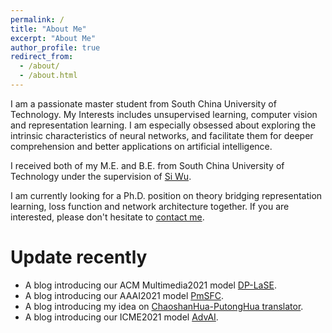 ```yaml
---
permalink: /
title: "About Me"
excerpt: "About Me"
author_profile: true
redirect_from: 
  - /about/
  - /about.html
---
```


I am a passionate master student from South China University of Technology. My Interests includes unsupervised learning, computer vision and representation learning. I am especially obsessed about exploring the intrinsic characteristics of neural networks, and facilitate them for deeper comprehension and better applications on artificial intelligence.

I received both of my M.E. and B.E. from South China University of Technology under the supervision of [Si Wu](http://www2.scut.edu.cn/cs/2017/0129/c22285a327623/page.htm). 

I am currently looking for a Ph.D. position on theory bridging representation learning, loss function and network architecture together. If you are interested, please don't hesitate to [contact me](mailto:csliguanyue@mail.scut.edu.cn). 

Update recently
======
- A blog introducing our ACM Multimedia2021 model [DP-LaSE](https://guanyueli.com/publication/multimedia2021). 
- A blog introducing our AAAI2021 model [PmSFC](https://guanyueli.com/publication/aaai2021). 
- A blog introducing my idea on [ChaoshanHua-PutongHua translator](https://guanyueli.com/how-to-translate-chaoshanhua-to-putonghua/). 
- A blog introducing our ICME2021 model [AdvAI](https://guanyueli.com/publication/icme2021). 

